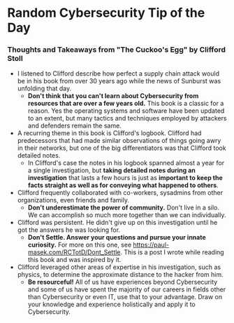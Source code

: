 # Random Cybersecurity Tip of the Day
### Thoughts and Takeaways from "The Cuckoo's Egg" by Clifford Stoll
- I listened to Clifford describe how perfect a supply chain attack would be in his book from over 30 years ago while the news of Sunburst was unfolding that day.
	- **Don't think that you can't learn about Cybersecurity from resources that are over a few years old.** This book is a classic for a reason. Yes the operating systems and software have been updated to an extent, but many tactics and techniques employed by attackers and defenders remain the same.
- A recurring theme in this book is Clifford's logbook. Clifford had predecessors that had made similar observations of things going awry in their networks, but one of the big differentiators was that Clifford took detailed notes. 
	- In Clifford's case the notes in his logbook spanned almost a year for a single investigation, but **taking detailed notes during an investigation** that lasts a few hours is just as **important to keep the facts straight as well as for conveying what happened to others**.
- Clifford frequently collaborated with co-workers, sysadmins from other organizations, even friends and family.
  - **Don't underestimate the power of community.** Don't live in a silo. We can accomplish so much more together than we can individually. 
- Clifford was persistent. He didn't give up on this investigation until he got the answers he was looking for.
	- **Don't Settle. Answer your questions and pursue your innate curiosity.** For more on this one, see <https://paul-masek.com/RCTotD/Dont_Settle>. This is a post I wrote while reading this book and was inspired by it.
- Clifford leveraged other areas of expertise in his investigation, such as physics, to determine the approximate distance to the hacker from him.
	- **Be resourceful!** All of us have experiences beyond Cybersecurity and some of us have spent the majority of our careers in fields other than Cybersecurity or even IT, use that to your advantage. Draw on your knowledge and experience holistically and apply it to Cybersecurity.